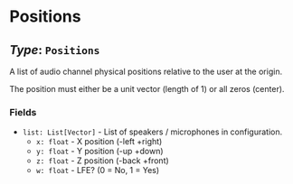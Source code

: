 # Positions

## *Type*: `Positions`

A list of audio channel physical positions relative to the user at the origin.

The position must either be a unit vector (length of 1) or all zeros (center).

### Fields

 - `list: List[Vector]` - List of speakers / microphones in configuration.
   - `x: float` - X position (-left +right)
   - `y: float` - Y position (-up +down)
   - `z: float` - Z position (-back +front)
   - `w: float` - LFE? (0 = No, 1 = Yes)
